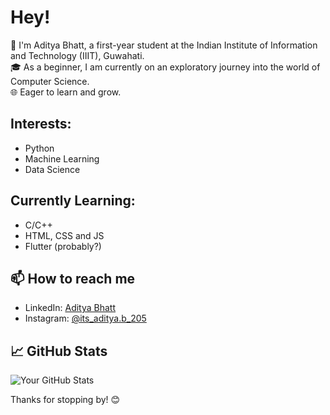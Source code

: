 # Hey!

👋 I'm Aditya Bhatt, a first-year student at the Indian Institute of Information and Technology (IIIT), Guwahati.   
🎓 As a beginner, I am currently on an exploratory journey into the world of Computer Science.   
🌐 Eager to learn and grow.   

## Interests:
- Python
- Machine Learning
- Data Science


## Currently Learning:
- C/C++
- HTML, CSS and JS
- Flutter (probably?)


## 📫 How to reach me

- LinkedIn: [Aditya Bhatt](www.linkedin.com/in/adityabhatt205)
- Instagram: [@its_aditya.b_205](https://www.instagram.com/its_aditya.b_205/)


## 📈 GitHub Stats

![Your GitHub Stats](https://github-readme-stats.vercel.app/api?username=adityabhatt205&show_icons=true&hide=issues&count_private=true)

Thanks for stopping by! 😊

